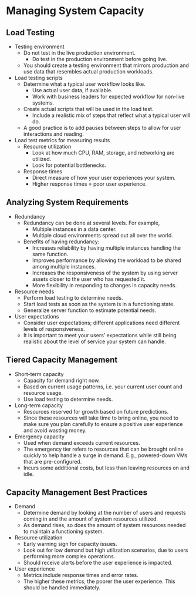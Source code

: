 # Managing System Capacity

## Load Testing

* Testing environment
    * Do not test in the live production environment.
        * Do test in the production environment before going live.
    * You should create a testing environment that mirrors production and use data that resembles actual production workloads.
* Load testing scripts
    * Determine what a typical user workflow looks like.
        * Use actual user data, if available.
        * Work with business leaders for expected workflow for non-live systems.
    * Create actual scripts that will be used in the load test.
        * Include a realistic mix of steps that reflect what a typical user will do.
    * A good practice is to add pauses between steps to allow for user interactions and reading.
* Load test metrics for measuring results
    * Resource utilization
        * Look at how much CPU, RAM, storage, and networking are utilized.
        * Look for potential bottlenecks.
    * Response times
        * Direct measure of how your user experiences your system.
        * Higher response times = poor user experience.

## Analyzing System Requirements

* Redundancy
    * Redundancy can be done at several levels. For example,
        * Multiple instances in a data center.
        * Multiple cloud environments spread out all over the world.
    * Benefits of having redundancy:
        * Increases reliability by having multiple instances handling the same function.
        * Improves performance by allowing the workload to be shared among multiple instances.
        * Increases the responsiveness of the system by using server assets closer to the user who has requested it.
        * More flexibility in responding to changes in capacity needs.
* Resource needs
    * Perform load testing to determine needs.
    * Start load tests as soon as the system is in a functioning state.
    * Generalize server function to estimate potential needs.
* User expectations
    * Consider user expectations; different applications need different levels of responsiveness.
    * It is important to meet your users’ expectations while still being realistic about the level of service your system can handle.

## Tiered Capacity Management

* Short-term capacity
    * Capacity for demand right now.
    * Based on current usage patterns, i.e. your current user count and resource usage.
    * Use load testing to determine needs.
* Long-term capacity
    * Resources reserved for growth based on future predictions.
    * Since these resources will take time to bring online, you need to make sure you plan carefully to ensure a positive user experience and avoid wasting money.
* Emergency capacity
    * Used when demand exceeds current resources.
    * The emergency tier refers to resources that can be brought online quickly to help handle a surge in demand. E.g., powered-down VMs that are pre-configured.
    * Incurs some additional costs, but less than leaving resources on and idle.

## Capacity Management Best Practices

* Demand
    * Determine demand by looking at the number of users and requests coming in and the amount of system resources utilized.
    * As demand rises, so does the amount of system resources needed to maintain a functioning system.
* Resource utilization
    * Early warning sign for capacity issues.
    * Look out for low demand but high utilization scenarios, due to users performing more complex operations.
    * Should receive alerts before the user experience is impacted.
* User experience
    * Metrics include response times and error rates.
    * The higher these metrics, the poorer the user experience. This should be handled immediately.

